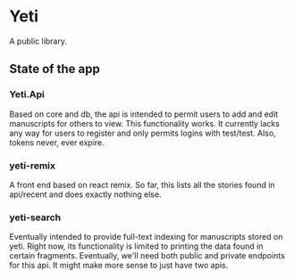 # Yeti

A public library.

## State of the app

### Yeti.Api

Based on core and db, the api is intended to permit users to add and edit manuscripts for others to view. This functionality works. It currently lacks any way for users to register and only permits logins with test/test. Also, tokens never, ever expire.

### yeti-remix

A front end based on react remix. So far, this lists all the stories found in api/recent and does exactly nothing else.

### yeti-search

Eventually intended to provide full-text indexing for manuscripts stored on yeti. Right now, its functionality is limited to printing the data found in certain fragments. Eventually, we'll need both public and private endpoints for this api. It might make more sense to just have two apis.
